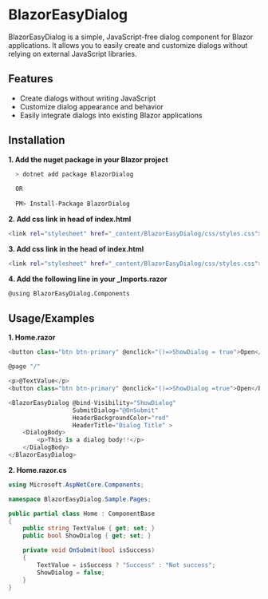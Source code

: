 
# BlazorEasyDialog

BlazorEasyDialog is a simple, JavaScript-free dialog component for Blazor applications. It allows you to easily create and customize dialogs without relying on external JavaScript libraries.



## Features

- Create dialogs without writing JavaScript
- Customize dialog appearance and behavior
- Easily integrate dialogs into existing Blazor applications
## Installation

**1. Add the nuget package in your Blazor project**

```bash
  > dotnet add package BlazorDialog
  
  OR
  
  PM> Install-Package BlazorDialog
```
**2. Add css link in head of index.html**

  ```bash
  <link rel="stylesheet" href="_content/BlazorEasyDialog/css/styles.css">

```  
**3. Add css link in the head of index.html**

  ```bash
  <link rel="stylesheet" href="_content/BlazorEasyDialog/css/styles.css">

```  

**4. Add the following line in your _Imports.razor**

  ```bash
  @using BlazorEasyDialog.Components

```  
## Usage/Examples

**1. Home.razor**

```csharp
<button class="btn btn-primary" @onclick="()=>ShowDialog = true">Open</button>

@page "/"

<p>@TextValue</p>
<button class="btn btn-primary" @onclick="()=>ShowDialog =true">Open</button>

<BlazorEasyDialog @bind-Visibility="ShowDialog" 
                  SubmitDialog="@OnSubmit"
                  HeaderBackgroundColor="red"
                  HeaderTitle="Dialog Title" >
    <DialogBody>
        <p>This is a dialog body!!</p>
    </DialogBody>
</BlazorEasyDialog>
```

**2. Home.razor.cs**

```csharp
using Microsoft.AspNetCore.Components;

namespace BlazorEasyDialog.Sample.Pages;

public partial class Home : ComponentBase
{
    public string TextValue { get; set; }
    public bool ShowDialog { get; set; }

    private void OnSubmit(bool isSuccess)
    {
        TextValue = isSuccess ? "Success" : "Not success";
        ShowDialog = false;
    }
}
```

